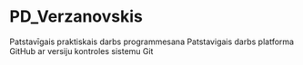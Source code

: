 # PD_Verzanovskis
Patstavīgais praktiskais darbs programmesana
Patstavigais darbs platforma GitHub ar versiju kontroles sistemu Git
